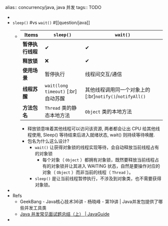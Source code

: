 alias:: concurrency/java, java 并发
tags:: TODO

-
- `sleep()` #vs `wait()` #[[question/java]]
  - | **Items**   |`sleep()`  | `wait()`  |
    |--|--|--|
    | **暂停执行线程** | ✔     | ✔        |
    | **释放锁**   | ❌        | ✔        |
    | **使用场景** |  暂停执行   | 线程间交互/通信 |
    | **线程苏醒** |`wait(long timeout)` [:br]自动苏醒 |其他线程调用同一个对象上的[:br]`notify()`/`notifyAll()` |
    | **方法包名** | `Thread` 类的静态本地方法　| `Object`  类的本地方法  |
    - 释放锁意味着其他线程可以访问该资源, 两者都会让出 CPU 给其他线程使用, Sleep() 等待结束后进入就绪状态, wait() 则持续等待唤醒.
    - 包名为什么这么设计?
      - `wait()`  让获得对象锁的线程实现等待，会自动释放当前线程占有的对象锁
        - 每个对象（ `Object` ）都拥有对象锁，既然要释放当前线程占有的对象锁并让其进入 WAITING 状态，自然是要操作对应的对象（ `Object` ）而非当前的线程（ `Thread` ）。
      - `sleep()`  是让当前线程暂停执行，不涉及到对象类，也不需要获得对象锁。
-
- Refs
  - GeekBang - Java核心技术36讲 - 杨晓峰 - 第19讲 | Java并发包提供了哪些并发工具类
  - [Java 并发常见面试题总结（上） | JavaGuide](https://javaguide.cn/java/concurrent/java-concurrent-questions-01.html#%E8%AE%A4%E8%AF%86%E7%BA%BF%E7%A8%8B%E6%AD%BB%E9%94%81)
-